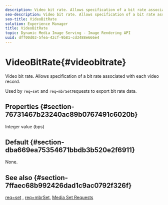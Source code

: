 ```yaml
---
description: Video bit rate. Allows specification of a bit rate associated with each video record.
seo-description: Video bit rate. Allows specification of a bit rate associated with each video record.
seo-title: VideoBitRate
solution: Experience Manager
title: VideoBitRate
topic: Dynamic Media Image Serving - Image Rendering API
uuid: dff00d03-5fea-42cf-9b81-cd3488e666e4
---
```


# VideoBitRate{#videobitrate}

Video bit rate. Allows specification of a bit rate associated with each video record.

Used by `req=set` and `req=mbrSet`requests to export bit rate data.

## Properties {#section-76731467b23240ac89b0767491c6020b}

Integer value (bps)

## Default {#section-dba669ea75354671bbdb3b520e2f6911}

None.

## See also {#section-7ffaec68b992426dad1c9ac0792f326f}

[req=set](/help/aem-is-ir-api/is-api/http-ref/image-serving-api-ref/c-http-protocol-reference/c-command-reference/r-req/r-set.md) , [req=mbrSet](/help/aem-is-ir-api/is-api/http-ref/image-serving-api-ref/c-http-protocol-reference/c-command-reference/r-req/r-mbrset.md), [Media Set Requests](/help/aem-is-ir-api/is-api/http-ref/image-serving-api-ref/c-http-protocol-reference/c-syntax-and-features/r-media-set-requests.md) 
